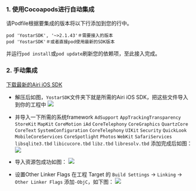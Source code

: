 ### 1. 使用Cocoapods进行自动集成
请Podfile根据要集成的版本将以下行添加到您的行中。
```
pod 'YostarSDK', '~>2.1.43'＃需要接入的版本
pod 'YostarSDK'＃或者直接pod使用最新的SDK版本
```
并运行`pod install`或`pod update`刷新您的依赖项，至此接入完成。
### 2. 手动集成

[下载最新的Airi iOS SDK](https://github.com/Yostardev/yostar-sdk-ios)
* 解压后如图，`YostarSDK`文件夹下就是所需的Airi iOS SDK，把这些文件导入到你的工程中
![](https://raw.githubusercontent.com/Yostardev/yostarsdk/master/docs/_media/iOS_2.2.1.png)
* 并导入一下所需的系统framework
`AdSupport`
`AppTrackingTransparency`
`StoreKit`
`MapKit`
`CoreMotion`
`iAd`
`CoreTelephony`
`CoreGraphics`
`QuartzCore`
`CoreText`
`SystemConfiguration`
`CoreTelephony`
`UIKit`
`Security`
`QuickLook`
`MobileCoreServices`
`CoreSpotlight`
`Photos`
`WebKit`
`SafariServices`
`libsqlite3.tbd`
`libicucore.tbd`
`libz.tbd`
`libresolv.tbd`
添加完成后如图：
![](https://raw.githubusercontent.com/Yostardev/yostarsdk/master/docs/_media/iOS_2.2.2.png)

* 导入资源包成功如图：
![](https://raw.githubusercontent.com/Yostardev/yostarsdk/master/docs/_media/iOS_2.2.3.png)
* 设置Other Linker Flags
在工程 Target 的 `Build Settings` -> `Linking` -> `Other Linker Flags` 添加`-ObjC`，如下图：
![](https://raw.githubusercontent.com/Yostardev/yostarsdk/master/docs/_media/iOS_2.2.4.png)
